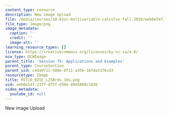 ```yaml
---
content_type: resource
description: New image Upload
file: /media/courses/18-02sc-multivariable-calculus-fall-2010/eeb0e54f217fd75fd30e89e5809c1026_MIT18_02SC_L25Brds_10a.png
file_type: image/png
image_metadata:
  caption: ''
  credit: ''
  image-alt: ''
learning_resource_types: []
license: https://creativecommons.org/licenses/by-nc-sa/4.0/
ocw_type: OCWImage
parent_title: 'Session 75: Applications and Examples'
parent_type: CourseSection
parent_uid: c4da9711-508e-8f11-a356-167da3376cd3
resourcetype: Image
title: MIT18_02SC_L25Brds_10a.png
uid: eeb0e54f-217f-d75f-d30e-89e5809c1026
video_metadata:
  youtube_id: null
---
```

New image Upload